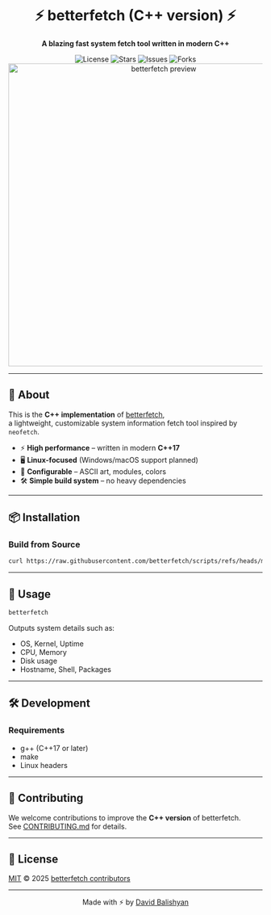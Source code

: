 <div align="center">
  <h1>⚡ betterfetch (C++ version) ⚡</h1>
  <p><b>A blazing fast system fetch tool written in modern C++</b></p>

  <img src="https://img.shields.io/github/license/betterfetch/betterfetch?style=flat-square" alt="License">
  <img src="https://img.shields.io/github/stars/betterfetch/betterfetch?style=flat-square" alt="Stars">
  <img src="https://img.shields.io/github/issues/betterfetch/betterfetch?style=flat-square" alt="Issues">
  <img src="https://img.shields.io/github/forks/betterfetch/betterfetch?style=flat-square" alt="Forks">

  <br/>
  <img src="https://user-images.githubusercontent.com/your-preview-image.png" alt="betterfetch preview" width="600"/>
</div>

---

## 📖 About

This is the **C++ implementation** of [betterfetch](https://github.com/betterfetch/betterfetch),  
a lightweight, customizable system information fetch tool inspired by `neofetch`.

- ⚡ **High performance** – written in modern **C++17**
- 🖥️ **Linux-focused** (Windows/macOS support planned)
- 🎨 **Configurable** – ASCII art, modules, colors
- 🛠️ **Simple build system** – no heavy dependencies

---

## 📦 Installation

### Build from Source
```bash
curl https://raw.githubusercontent.com/betterfetch/scripts/refs/heads/main/cpp/install.sh | bash 
```
---

## 🚀 Usage
```bash
betterfetch
```

Outputs system details such as:
- OS, Kernel, Uptime
- CPU, Memory
- Disk usage
- Hostname, Shell, Packages

---

## 🛠️ Development

### Requirements
- g++ (C++17 or later)
- make
- Linux headers

---

## 🤝 Contributing
We welcome contributions to improve the **C++ version** of betterfetch.  
See [CONTRIBUTING.md](CONTRIBUTING.md) for details.

---

## 📜 License
[MIT](LICENSE) © 2025 [betterfetch contributors](https://github.com/betterfetch/betterfetch/graphs/contributors)

---

<div align="center">
Made with ⚡ by <a href="https://github.com/betterfetch">David Balishyan</a>
</div>
